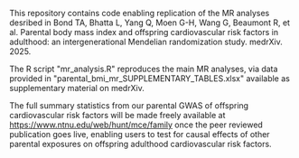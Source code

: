 This repository contains code enabling replication of the MR analyses desribed in Bond TA, Bhatta L, Yang Q, Moen G-H, Wang G, Beaumont R, et al. Parental body mass index and offspring cardiovascular risk factors in adulthood: an intergenerational Mendelian randomization study. medrXiv. 2025.

The R script "mr_analysis.R" reproduces the main MR analyses, via data provided in "parental_bmi_mr_SUPPLEMENTARY_TABLES.xlsx" available as supplementary material on medrXiv.

The full summary statistics from our parental GWAS of offspring cardiovascular risk factors will be made freely available at https://www.ntnu.edu/web/hunt/mce/family once the peer reviewed publication goes live, enabling users to test for causal effects of other parental exposures on offspring adulthood cardiovascular risk factors.
